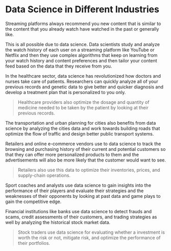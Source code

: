 # Data Science in Different Industries
Streaming platforms always recommend you new content that is similar to the content that you already watch have watched in the past or generally like. 

This is all possible due to data science. Data scientists study and analyze the watch history of each user on a streaming platform like YouTube or Netflix and then they use complex algorithms that keep on learning from your watch history and content preferences and then tailor your content feed based on the data that they receive from you.

In the healthcare sector, data science has revolutionized how doctors and nurses take care of patients. Researchers can quickly analyze all of your previous records and genetic data to give better and quicker diagnosis and develop a treatment plan that is personalized to you only.

> Healthcare providers also optimize the dosage and quantity of medicine needed to be taken by the patient by looking at their previous records.

The transportation and urban planning for cities also benefits from data science by analyzing the cities data and work towards building roads that optimize the flow of traffic and design better public transport systems.

Retailers and online e-commerce vendors use to data science to track the browsing and purchasing history of their current and potential customers so that they can offer more personalized products to them and the advertisements will also be more likely that the customer would want to see.

> Retailers also use this data to optimize their inventories, prices, and supply-chain operations.

Sport coaches and analysts use data science to gain insights into the performance of their players and evaluate their strategies and the weaknesses of their opponents by looking at past data and game plays to gain the competitive edge.

Financial institutions like banks use data science to detect frauds and scams, credit assessments of their customers, and trading strategies as well by analyzing the historical stock market data.

> Stock traders use data science for evaluating whether a investment is worth the risk or not, mitigate risk, and optimize the performance of their portfolios.